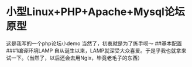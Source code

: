 # 小型Linux+PHP+Apache+Mysql论坛原型
这是我写的一个php论坛小demo
当然了，初衷就是为了练手呗～
##基本配置
###1编译环境LAMP
自从诞生以来，LAMP就深受大众喜爱。于是乎我也就拿来试一下。（当然了，以后还会去用Ngix，毕竟老毛子的东西）
